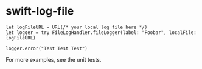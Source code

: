 # swift-log-file

```
let logFileURL = URL(/* your local log file here */)
let logger = try FileLogHandler.fileLogger(label: "Foobar", localFile: logFileURL)

logger.error("Test Test Test")
```

For more examples, see the unit tests.
